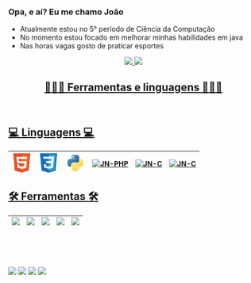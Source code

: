 ### Opa, e aí? Eu me chamo João

- Atualmente estou no 5° período de Ciência da Computação 
- No momento estou focado em melhorar minhas habilidades em java
- Nas horas vagas gosto de praticar esportes

<div align="center">
  <a href="https://github.com/yjoaoneto">
  <img height="180em" src="https://github-readme-stats.vercel.app/api?username=yjoaoneto&show_icons=true&theme=dark&include_all_commits=true&count_private=true"/>
  <img height="180em" src="https://github-readme-stats.vercel.app/api/top-langs/?username=yjoaoneto&layout=compact&langs_count=7&theme=dark"/>
</div>

<h2 align="center">  👨🏽‍💻  Ferramentas e linguagens 👨🏽‍💻 </h2>
 <br>
 
  <h2 > 💻 Linguagens 💻  </h2> 
  
  <img align="center" alt="Jn-HTML" height="40" width="40" src="https://raw.githubusercontent.com/devicons/devicon/master/icons/html5/html5-original.svg">|<img       align="center" alt="Jn-CSS" height="40" width="40" src="https://raw.githubusercontent.com/devicons/devicon/master/icons/css3/css3-original.svg">|<img align="center" alt="JN-Python" height="40" width="40" src="https://raw.githubusercontent.com/devicons/devicon/master/icons/python/python-original.svg">|<img align="center" alt="JN-PHP" height="30" width="40" src="https://cdn.jsdelivr.net/gh/devicons/devicon/icons/php/php-original.svg">|<img align="center" alt="JN-C" height="40" width="40" src="https://cdn.jsdelivr.net/gh/devicons/devicon/icons/c/c-original.svg">|<img align="center" alt="JN-C" height="40" width="40" src="https://cdn.jsdelivr.net/gh/devicons/devicon/icons/java/java-original.svg">|
|--|--|--|--|--|--|
  
  
 
 
 <h2> 🛠 Ferramentas 🛠  </h2> 
   

<img src="https://img.icons8.com/ios-filled/50/000000/github.png"/>|<img src="https://img.icons8.com/color/48/FFFFFF/pycharm.png">|<img src="https://img.icons8.com/color/48/000000/git.png">|<img src="https://img.icons8.com/external-tal-revivo-shadow-tal-revivo/40/000000/external-django-a-high-level-python-web-framework-that-encourages-rapid-development-logo-shadow-tal-revivo.png"/>|<img src="https://img.icons8.com/color/48/000000/visual-studio--v2.png"/>|
|--|--|--|--|--|

 <br>
 <br>

##

<div> 
  <a href="https://instagram.com/z_joaoneto" target="_blank"><img src="https://img.shields.io/badge/-Instagram-%23E4405F?style=for-the-badge&logo=instagram&logoColor=white" target="_blank"></a>
 	<a href="https://www.twitch.tv/z_joaoneto" target="_blank"><img src="https://img.shields.io/badge/Twitch-9146FF?style=for-the-badge&logo=twitch&logoColor=white" target="_blank"></a>
  <a href = "mailto:joaoevangelistaneto13@gmail.com"><img src="https://img.shields.io/badge/-Gmail-%23333?style=for-the-badge&logo=gmail&logoColor=white" target="_blank"></a>
  <a href="https://www.linkedin.com/in/joão-evangelista-neto-6b010323b/" target="_blank"><img src="https://img.shields.io/badge/-LinkedIn-%230077B5?style=for-the-badge&logo=linkedin&logoColor=white" target="_blank"></a> 
 

 
</div>
